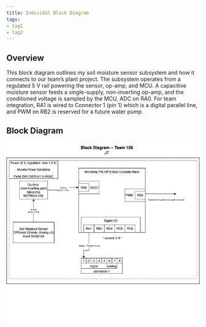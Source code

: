 ```yaml
---
title: Individal Block Diagram
tags:
- tag1
- tag2
---
```


## Overview

This block diagram outlines my soil moisture sensor subsystem and how it connects to our team’s plant project. The subsystem operates from a regulated 5 V rail powering the sensor, op-amp, and MCU. A capacitive moisture sensor feeds a single-supply, non-inverting op-amp, and the conditioned voltage is sampled by the MCU, ADC on RA0. For team integration, RA1 is wired to Connector 1 (pin 1) which is a digital parallel line, and PWM on RB2 is reserved for a future water pump.

## Block Diagram 

![BlockDiagram](ibd.png)